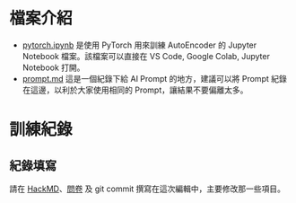 # 檔案介紹

- [pytorch.ipynb](./pytorch.ipynb) 是使用 PyTorch 用來訓練 AutoEncoder 的 Jupyter Notebook 檔案。該檔案可以直接在 VS Code, Google Colab, Jupyter Notebook 打開。
- [prompt.md](./prompt.md) 這是一個紀錄下給 AI Prompt 的地方，建議可以將 Prompt 紀錄在這邊，以利於大家使用相同的 Prompt，讓結果不要偏離太多。

# 訓練紀錄

## 紀錄填寫

請在 [HackMD](https://hackmd.io/@imdog/Model-Training-Logs)、[問卷](https://forms.office.com/r/KUCsX3erLL) 及 git commit 撰寫在這次編輯中，主要修改那一些項目。